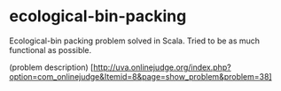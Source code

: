 ecological-bin-packing
======================

Ecological-bin packing problem solved in Scala. 
Tried to be as much functional as possible.

(problem description) [http://uva.onlinejudge.org/index.php?option=com_onlinejudge&Itemid=8&page=show_problem&problem=38]
